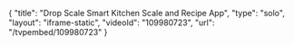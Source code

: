 {
    "title": "Drop Scale Smart Kitchen Scale and Recipe App",
    "type": "solo",
    "layout": "iframe-static",
    "videoId": "109980723",
    "url": "\/tvpembed\/109980723"
}